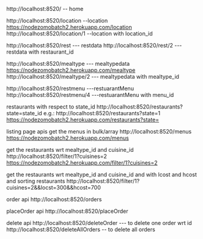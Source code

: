 http://localhost:8520/ -- home

http://localhost:8520/location --location
https://nodezomobatch2.herokuapp.com/location
http://localhost:8520/location/1 --location with location_id

http://localhost:8520/rest  --- restdata
http://localhost:8520/rest/2 ---restdata with restaurant_id

http://localhost:8520/mealtype  --- mealtypedata
https://nodezomobatch2.herokuapp.com/mealtype
http://localhost:8520/mealtype/2 --- mealtypedata with mealtype_id

http://localhost:8520/restmenu  ---restuarantMenu 
http://localhost:8520/restmenu/4  ---restuarantMenu with menu_id

restaurants with respect to state_id
http://localhost:8520/restaurants?state=state_id
e.g.: http://localhost:8520/restaurants?state=1
https://nodezomobatch2.herokuapp.com/restaurants?state=


listing page apis
get the menus in bulk/array
http://localhost:8520/menus
https://nodezomobatch2.herokuapp.com/menus

get the restaurants wrt mealtype_id and cuisine_id
http://localhost:8520/filter/1?cuisines=2
https://nodezomobatch2.herokuapp.com/filter/1?cuisines=2

get the restaurants wrt mealtype_id and cuisine_id and with lcost and hcost and sorting restaurants
http://localhost:8520/filter/1?cuisines=2&&locst=300&&hcost=700

order api
http://localhost:8520/orders

placeOrder api
http://localhost:8520/placeOrder

delete api
http://localhost:8520/deleteOrder   --- to delete one order wrt id
http://localhost:8520/deleteAllOrders -- to delete all orders
